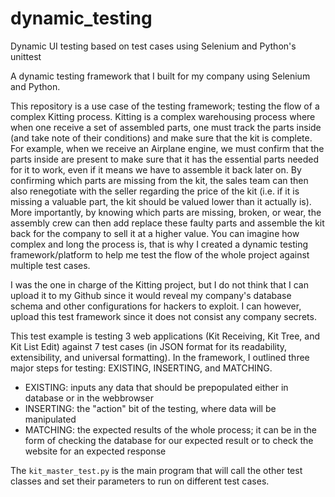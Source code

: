 # dynamic_testing
Dynamic UI testing based on test cases using Selenium and Python's unittest

A dynamic testing framework that I built for my company using Selenium and Python. 

This repository is a use case of the testing framework; testing the flow of a complex Kitting process. Kitting is a complex warehousing process where when one receive a set of assembled parts, one must track the parts inside (and take note of their conditions) and make sure that the kit is complete. For example, when we receive an Airplane engine, we must confirm that the parts inside are present to make sure that it has the essential parts needed for it to work, even if it means we have to assemble it back later on. By confirming which parts are missing from the kit, the sales team can then also renegotiate with the seller regarding the price of the kit (i.e. if it is missing a valuable part, the kit should be valued lower than it actually is). More importantly, by knowing which parts are missing, broken, or wear, the assembly crew can then add replace these faulty parts and assemble the kit back for the company to sell it at a higher value. You can imagine how complex and long the process is, that is why I created a dynamic testing framework/platform to help me test the flow of the whole project against multiple test cases.

I was the one in charge of the Kitting project, but I do not think that I can upload it to my Github since it would reveal my company's database schema and other configurations for hackers to exploit. I can however, upload this test framework since it does not consist any company secrets.

This test example is testing 3 web applications (Kit Receiving, Kit Tree, and Kit List Edit) against 7 test cases (in JSON format for its readability, extensibility, and universal formatting). In the framework, I outlined three major steps for testing: EXISTING, INSERTING, and MATCHING. 
- EXISTING: inputs any data that should be prepopulated either in database or in the webbrowser
- INSERTING: the "action" bit of the testing, where data will be manipulated
- MATCHING: the expected results of the whole process; it can be in the form of checking the database for our expected result or to check the website for an expected response

The `kit_master_test.py` is the main program that will call the other test classes and set their parameters to run on different test cases.
